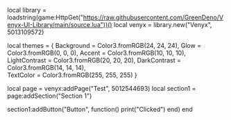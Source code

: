 local library = loadstring(game:HttpGet("https://raw.githubusercontent.com/GreenDeno/Venyx-UI-Library/main/source.lua"))()
local venyx = library.new("Venyx", 5013109572)

local themes = {
	Background = Color3.fromRGB(24, 24, 24),
	Glow = Color3.fromRGB(0, 0, 0),
	Accent = Color3.fromRGB(10, 10, 10),
	LightContrast = Color3.fromRGB(20, 20, 20),
	DarkContrast = Color3.fromRGB(14, 14, 14),  
	TextColor = Color3.fromRGB(255, 255, 255)
}

local page = venyx:addPage("Test", 5012544693)
local section1 = page:addSection("Section 1")

section1:addButton("Button", function()
	print("Clicked")
end)
end
